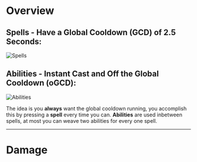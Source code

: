 # Overview

## Spells - Have a Global Cooldown (GCD) of 2.5 Seconds:
![Spells](https://cdn.discordapp.com/attachments/494294585741410305/1077323882538749992/Spells.png)

## Abilities - Instant Cast and Off the Global Cooldown (oGCD):
![Abilities](https://cdn.discordapp.com/attachments/494294585741410305/1077325712454848574/Abilities.png)


The idea is you **always** want the global cooldown running, you accomplish this by pressing a __spell__ every time you can. __Abilities__ are used inbetween spells, at most you can weave two abilities for every one spell.

---

# Damage

